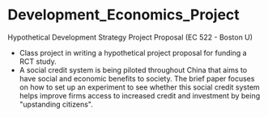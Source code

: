 # Development_Economics_Project
Hypothetical Development Strategy Project Proposal (EC 522 - Boston U)

- Class project in writing a hypothetical project proposal for funding a RCT study. 
- A social credit system is being piloted throughout China that aims to have social and economic benefits to society. The brief paper focuses on how to set up an experiment to see whether this social credit system helps improve firms access to increased credit and investment by being "upstanding citizens".
